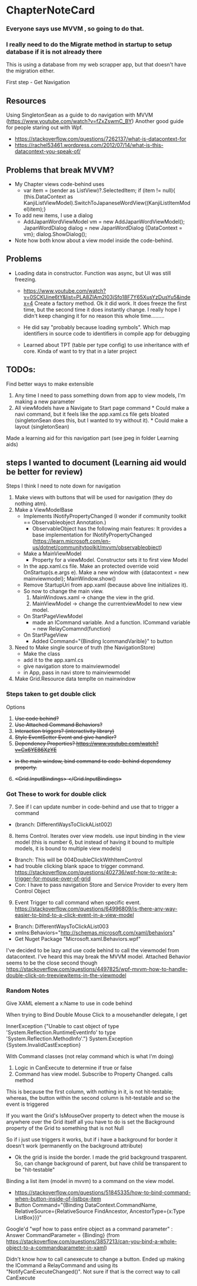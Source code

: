 # ChapterNoteCard

### Everyone says use MVVM , so going to do that.

### I really need to do the Migrate method in startup to setup database if it is not already there
This is using a database from my web scrapper app, but that doesn't have the migration either.

First step - Get Navigation



## Resources
Using SingletonSean as a guide to do navigation with MVVM (https://www.youtube.com/watch?v=fZxZswmC_BY)
Another good guide for people staring out with Wpf.  
* https://stackoverflow.com/questions/7262137/what-is-datacontext-for
* https://rachel53461.wordpress.com/2012/07/14/what-is-this-datacontext-you-speak-of/



## Problems that break MVVM?
* My Chapter views code-behind uses 
  * var item = (sender as ListView)?.SelectedItem;
            if (item != null){
                (this.DataContext as KanjiListViewModel).SwitchToJapaneseWordView((KanjiListItemModel)item);}
* To add new items, I use a dialog
  * AddJapanWordViewModel vm = new AddJapanWordViewModel();
            JapanWordDialog dialog = new JapanWordDialog
            {DataContext = vm};
            dialog.ShowDialog();
* Note how both know about a view model inside the code-behind.


## Problems
* Loading data in constructor.  Function was async, but UI was still freezing.  
  * https://www.youtube.com/watch?v=0SCKUine6tY&list=PLA8ZIAm2I03jSfo18F7Y65XusYzDusYu5&index=4 Create a factory method.  Ok it did work.  It does freeze the first time, but the second time it does instantly change.  I really hope I didn't keep changing it for no reason this whole time.........
  * He did say "probably because loading symbols".  Which map identifiers in source code to identifiers in compile app for debugging


  * Learned about TPT (table per type config) to use inheritance with ef core. Kinda of want to try that in a later project


## TODOs:
Find better ways to make extensible
  1. Any time I need to pass something down from app to view models, I'm making a new parameter
  2. All viewModels have a Navigate to Start page command
    * Could make a navi command, but it feels like the app.xaml.cs file gets bloated (singletonSean does this, but I wanted to try without it).
    * Could make a layout (singletonSean)

Made a learning aid for this navigation part (see jpeg in folder Learning aids)


## steps I wanted to document (Learning aid would be better for review)
Steps I think I need to note down for navigation
1. Make views with buttons that will be used for navigation (they do nothing atm).
2. Make a ViewModelBase 
    * Implements INotifyPropertyChanged (I wonder if community toolkit == Observableobject Annotation.)
        * ObservableObject has the following main features:  It provides a base implementation for INotifyPropertyChanged (https://learn.microsoft.com/en-us/dotnet/communitytoolkit/mvvm/observableobject)
    * Make a MainViewModel
        * Property for a viewModel.  Constructor sets it to first view Model
    * In the app.xaml.cs file.  Make an protected override void OnStartup(s.e.args e). Make a new window with {datacontext = new mainviewmodel};  MainWindow.show()
    * Remove StartupUri from app.xaml (because above line initializes it).
    * So now to change the main view.
        1. MainWindows.xaml -> change the view in the grid.
        2. MainViewModel -> change the currentviewModel to new view model.
    * On StartPageViewModel
        * made an ICommand variable.  And a function.  ICommand variable = new RelayComamnd(function)
    * On StartPageView
        * Added Command="{Binding IcommandVarible}" to button
3. Need to Make single source of truth (the NavigationStore)
    * Make the class
    * add it to the app.xaml.cs
    * give navigation store to mainviewmodel
    * in App, pass in navi store to mainviewmodel
4. Make Grid.Resource data templte on mainwindow


### Steps taken to get double click
Options
1. ~~Use code behind?~~
2. ~~Use Attached Command Behaviors?~~
3. ~~Interaction triggers? (interactivity library)~~
4. ~~Style EventSetter Event and give handler?~~
5. ~~Dependency Properties? https://www.youtube.com/watch?v=Cx6YE86XzYE~~
  * ~~in the main window, bind command to code-behind dependency property.~~
6. ~~<Grid.InputBindings><MouseBinding MouseAction="LeftDoubleClick"   Command="{Binding Something}"></MouseBinding> </Grid.InputBindings>~~

### Got These to work for double click
7.  See if I can update number in code-behind and use that to trigger a command
  * (branch: DifferentWaysToClickAList002)
8. Items Control.  Iterates over view models.  use input binding in the view model (this is number 6, but instead of having it bound to multiple models, it is bound to multiple view models)
  * Branch:  This will be 004DoubleClickWithItemControl
  * had trouble clicking blank space to trigger command.  https://stackoverflow.com/questions/402736/wpf-how-to-write-a-trigger-for-mouse-over-of-grid
  * Con: I have to pass navigation Store and Service Provider to every Item Control Object
9.  Event Trigger to call command when specific event.  https://stackoverflow.com/questions/64996809/is-there-any-way-easier-to-bind-to-a-click-event-in-a-view-model
  * Branch:  DifferentWaysToClickAList003
  * xmlns:Behaviors="http://schemas.microsoft.com/xaml/behaviors"
  * Get Nuget Package "Microsoft.xaml.Behaviors.wpf"

I've decided to be lazy and use code behind to call the viewmodel from datacontext.  I've heard this may break the MVVM model.  Attached Behavior seems to be the close second though https://stackoverflow.com/questions/4497825/wpf-mvvm-how-to-handle-double-click-on-treeviewitems-in-the-viewmodel 


### Random Notes
Give XAML element a x:Name to use in code behind

When trying to Bind Double Mouse Click to a mousehandler delegate, I get 

InnerException {"Unable to cast object of type 'System.Reflection.RuntimeEventInfo' to type 'System.Reflection.MethodInfo'."}	 System.Exception {System.InvalidCastException}


With Command classes (not relay command which is what I'm doing)
  1. Logic in CanExecute to determine if true or false
  2. Command has view model.  Subscribe to Property Changed. calls method


This is because the first column, with nothing in it, is not hit-testable; whereas, the button within the second column is hit-testable and so the event is triggered

If you want the Grid's IsMouseOver property to detect when the mouse is anywhere over the Grid itself all you have to do is set the Background property of the Grid to something that is not Null


So if i just use triggers it works,  but if i have a background for border it doesn't work (permanently on the background attribute)
 * Ok the grid is inside the border.  I made the grid background trasparent.  So, can change background of parent, but have child be transparent to be "hit-testable"

Binding a list item  (model in mvvm) to a command on the view model.
 * https://stackoverflow.com/questions/51845335/how-to-bind-command-when-button-inside-of-listbox-item
  * Button Command="{Binding DataContext.CommandName, RelativeSource={RelativeSource FindAncestor, AncestorType={x:Type ListBox}}}"

 Google'd "wpf how to pass entire object as a  command parameter" : Answer CommandParameter = {Binding} (from https://stackoverflow.com/questions/3857213/can-you-bind-a-whole-object-to-a-commandparameter-in-xaml)


Didn't know how to call canexecute to change a button.  Ended up making the ICommand a RelayCommand and using its "NotifyCanExecuteChanged()".  Not sure if that is the correct way to call CanExecute